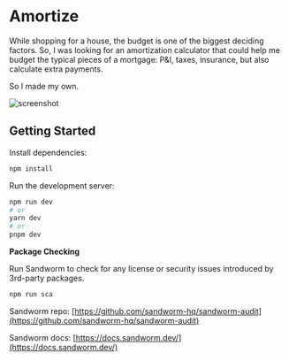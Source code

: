 # Amortize 

While shopping for a house, the budget is one of the biggest deciding factors. So, I was looking for an amortization calculator that could help me budget the typical pieces of a mortgage: P&I, taxes, insurance, but also calculate extra payments.

So I made my own.

![screenshot](https://rushinglabs-docs.s3.us-east-2.amazonaws.com/project-amortize/amortize-screenshot.png)

## Getting Started

Install dependencies:

```bash
npm install
```

Run the development server:

```bash
npm run dev
# or
yarn dev
# or
pnpm dev
```

**Package Checking**

Run Sandworm to check for any license or security issues introduced by 3rd-party packages.

```bash
npm run sca
```

Sandworm repo: [https://github.com/sandworm-hq/sandworm-audit](https://github.com/sandworm-hq/sandworm-audit)

Sandworm docs: [https://docs.sandworm.dev/](https://docs.sandworm.dev/)